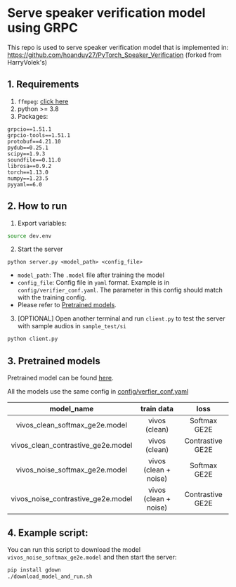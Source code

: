 # Serve speaker verification model using GRPC
This repo is used to serve speaker verification model that is implemented in: https://github.com/hoanduy27/PyTorch_Speaker_Verification (forked from HarryVolek's)


## 1. Requirements
1. `ffmpeg`: [click here](https://ffmpeg.org/download.html)
2. python >= 3.8
3. Packages:
```
grpcio==1.51.1
grpcio-tools==1.51.1
protobuf==4.21.10
pydub==0.25.1
scipy==1.9.3
soundfile==0.11.0
librosa==0.9.2
torch==1.13.0
numpy==1.23.5
pyyaml==6.0
```

## 2. How to run
1. Export variables:
```sh
source dev.env
```

2. Start the server
```
python server.py <model_path> <config_file>
```

- `model_path`: The `.model` file after training the model
- `config_file`: Config file in `yaml` format. Example is in `config/verifier_conf.yaml`. The parameter in this config should match with the training config.
- Please refer to [Pretrained models](#pretrained-models).

3. [OPTIONAL] Open another terminal and run `client.py` to test the server with sample audios in `sample_test/si`
```sh
python client.py
```

## 3. Pretrained models <a name="pretrained-model"></a>
Pretrained model can be found [here](https://drive.google.com/drive/folders/1s5UfdLmR2yocsPKUStXSYGNsrvTqgIAW?usp=share_link). 

All the models use the same config in [config/verfier_conf.yaml](config/verifier_conf.yaml)

|model_name|train data|loss|
|:---------:|:---------:|:---------:|
|vivos_clean_softmax_ge2e.model|vivos (clean)|Softmax GE2E|
|vivos_clean_contrastive_ge2e.model|vivos (clean)|Contrastive GE2E|
|vivos_noise_softmax_ge2e.model|vivos (clean + noise)|Softmax GE2E|
|vivos_noise_contrastive_ge2e.model|vivos (clean + noise)|Contrastive GE2E|

## 4. Example script:
You can run this script to download the model `vivos_noise_softmax_ge2e.model` and then start the server:
```sh
pip install gdown
./download_model_and_run.sh
```